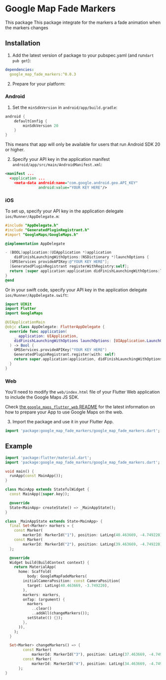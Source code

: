 

# Google Map Fade Markers

This package This package integrate for the markers a fade animation when the markers changes

## Installation 

1. Add the latest version of package to your pubspec.yaml (and run`dart pub get`):
```yaml
dependencies:
  google_map_fade_markers:^0.0.3
```
2. Prepare for your platform:
### Android
1. Set the `minSdkVersion` in `android/app/build.gradle`:

```groovy
android {
    defaultConfig {
        minSdkVersion 20
    }
}
```

This means that app will only be available for users that run Android SDK 20 or higher.

2. Specify your API key in the application manifest `android/app/src/main/AndroidManifest.xml`:

```xml
<manifest ...
  <application ...
    <meta-data android:name="com.google.android.geo.API_KEY"
               android:value="YOUR KEY HERE"/>
```

### iOS

To set up, specify your API key in the application delegate `ios/Runner/AppDelegate.m`:

```objectivec
#include "AppDelegate.h"
#include "GeneratedPluginRegistrant.h"
#import "GoogleMaps/GoogleMaps.h"

@implementation AppDelegate

- (BOOL)application:(UIApplication *)application
    didFinishLaunchingWithOptions:(NSDictionary *)launchOptions {
  [GMSServices provideAPIKey:@"YOUR KEY HERE"];
  [GeneratedPluginRegistrant registerWithRegistry:self];
  return [super application:application didFinishLaunchingWithOptions:launchOptions];
}
@end
```

Or in your swift code, specify your API key in the application delegate `ios/Runner/AppDelegate.swift`:

```swift
import UIKit
import Flutter
import GoogleMaps

@UIApplicationMain
@objc class AppDelegate: FlutterAppDelegate {
  override func application(
    _ application: UIApplication,
    didFinishLaunchingWithOptions launchOptions: [UIApplication.LaunchOptionsKey: Any]?
  ) -> Bool {
    GMSServices.provideAPIKey("YOUR KEY HERE")
    GeneratedPluginRegistrant.register(with: self)
    return super.application(application, didFinishLaunchingWithOptions: launchOptions)
  }
}
```

### Web

You'll need to modify the `web/index.html` file of your Flutter Web application
to include the Google Maps JS SDK.

Check [the `google_maps_flutter_web` README](https://pub.dev/packages/google_maps_flutter_web)
for the latest information on how to prepare your App to use Google Maps on the
web.


3. Import the package and use it in your Flutter App.
```dart
import 'package:google_map_fade_markers/google_map_fade_markers.dart';
```

## Example

```dart
import 'package:flutter/material.dart';
import 'package:google_map_fade_markers/google_map_fade_markers.dart';

void main() {
  runApp(const MainApp());
}

class MainApp extends StatefulWidget {
  const MainApp({super.key});

  @override
  State<MainApp> createState() => _MainAppState();
}

class _MainAppState extends State<MainApp> {
  final Set<Marker> markers = {
    const Marker(
        markerId: MarkerId("1"), position: LatLng(40.463669, -4.749220)),
    const Marker(
        markerId: MarkerId("2"), position: LatLng(39.463669, -4.749220)),
  };

  @override
  Widget build(BuildContext context) {
    return MaterialApp(
      home: Scaffold(
          body: GoogleMapFadeMarkers(
        initialCameraPosition: const CameraPosition(
          target: LatLng(40.463669, -3.749220),
        ),
        markers: markers,
        onTap: (argument) {
          markers
            ..clear()
            ..addAll(changeMarkers());
          setState(() {});
        },
      )),
    );
  }

  Set<Marker> changeMarkers() => {
        const Marker(
            markerId: MarkerId("3"), position: LatLng(37.463669, -4.749220)),
        const Marker(
            markerId: MarkerId("4"), position: LatLng(34.463669, -4.749220)),
      };
}

```


